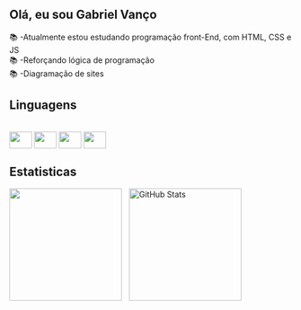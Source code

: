 ## Olá, eu sou Gabriel Vanço

📚 -Atualmente estou estudando programação front-End, com HTML, CSS e JS<br>
📚 -Reforçando lógica de programação <br>
📚 -Diagramação de sites<br>

## Linguagens

<div style= "display: inline_block"><br>
<img align="center" height="30" width="40" src="https://cdn.jsdelivr.net/gh/devicons/devicon@latest/icons/html5/html5-original.svg">
<img align="center" height="30" width="40" src="https://cdn.jsdelivr.net/gh/devicons/devicon@latest/icons/css3/css3-original.svg">
<img align="center" height="30" width="40" src="https://cdn.jsdelivr.net/gh/devicons/devicon@latest/icons/javascript/javascript-original.svg">
<img align="center" height="30" width="40" src="https://cdn.jsdelivr.net/gh/devicons/devicon@latest/icons/c/c-original.svg">

## Estatisticas

<img align="left" height="200" style="padding-right: 10px" style="margin: 10px" src="https://github-readme-stats.vercel.app/api?username=GabrielVancoDev&show_icons=true&theme=tokyonight&include_all_commits=true&locale=pt-br"/>
          
<img align="left" alt="GitHub Stats" height="200" style="padding-right: 10px;" style="margin: 10px" src="https://github-readme-stats.vercel.app/api/top-langs/?username=GabrielVancoDev&layout=compact&langs_count-16&theme-Miasma"/>

##
